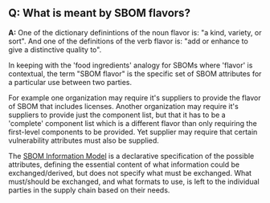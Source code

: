 ## **Q: What is meant by SBOM flavors?**
**A:** 
One of the dictionary definintions 
of the noun flavor is:
"a kind, variety, or sort".
And one of the definitions of the verb flavor is:
"add or enhance to give a distinctive quality to".

In keeping with the 'food ingredients' analogy for SBOMs
where 'flavor' is contextual,
the term "SBOM flavor" is the specific set of SBOM attributes for a particular use between two parties.

For example one organization may require it's suppliers 
to provide the flavor of SBOM that includes licenses.
Another organization may require it's suppliers
to provide just the component list, 
but that it has to be a 'complete' component list
which is a different flavor than only requiring
the first-level components to be provided.
Yet supplier may require that certain vulnerability attributes must also be supplied.

The [SBOM Information Model](tbd)
is a declarative specification of the possible attributes,
defining the essential content of what information could be exchanged/derived,
but does not specify what must be exchanged.
What must/should be exchanged, and what formats to use, is left to the individual parties in the supply chain
based on their needs.

